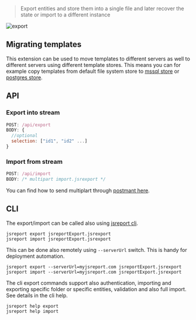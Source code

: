 

> Export entities and store them into a single file and later recover the state or import to a different instance

![export](/img/export.gif)

## Migrating templates
This extension can be used to move templates to different servers as well to different servers using different template stores. This means you can for example copy templates from default file system store to [mssql store](https://github.com/jsreport/jsreport/tree/master/packages/jsreport-mssql-store) or [postgres store](https://github.com/jsreport/jsreport/tree/master/packages/jsreport-postgres-store).

## API

### Export into stream
```js
POST: /api/export
BODY: {
  //optional
  selection: ["id1", "id2" ...]
}
```

### Import from stream

```js
POST: /api/import
BODY: /* multipart import.jsrexport */
```

You can find how to send multiplart through [postmant here](http://stackoverflow.com/a/16022213/1660996).

## CLI

The export/import can be called also using [jsreport cli](/learn/cli).

```
jsreport export jsreportExport.jsrexport
jsreport import jsreportExport.jsrexport
```

This can be done also remotely using `--serverUrl` switch. This is handy for deployment automation.

```
jsreport export --serverUrl=myjsreport.com jsreportExport.jsrexport
jsreport import --serverUrl=myjsreport.com jsreportExport.jsrexport
```

The cli export commands support also authentication, importing and exporting specific folder or specific entities, validation and also full import. See details in the cli help.

```
jsreport help export
jsreport help import
```
